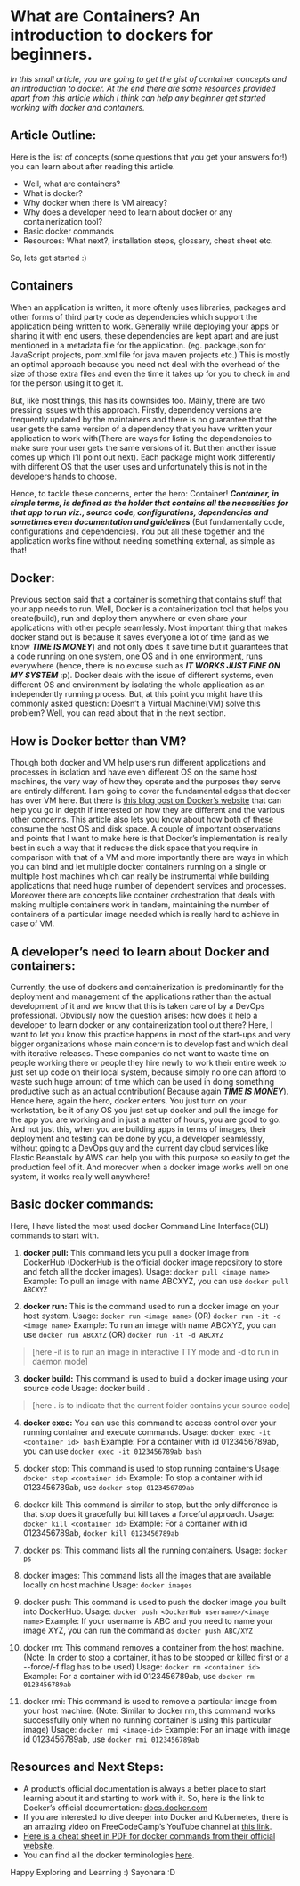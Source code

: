 # What are Containers? An introduction to dockers for beginners.
*In this small article, you are going to get the gist of container concepts and an introduction to docker. At the end there are some resources provided apart from this article which I think can help any beginner get started working with docker and containers.*
## Article Outline:
Here is the list of concepts (some questions that you get your answers for!) you can learn about after reading this article.
- Well, what are containers?
- What is docker?
- Why docker when there is VM already?
- Why does a developer need to learn about docker or any containerization tool?
- Basic docker commands
- Resources: What next?, installation steps, glossary, cheat sheet etc.

So, lets get started :)

## Containers

When an application is written, it more oftenly uses libraries, packages and other forms of third party code as dependencies which support the application being written to work. Generally while deploying your apps or sharing it with end users, these dependencies are kept apart and are just mentioned in a metadata file for the application. (eg. package.json for JavaScript projects, pom.xml file for java maven projects etc.) This is mostly an optimal approach because you need not deal with the overhead of the size of those extra files and even the time it takes up for you to check in and for the person using it to get it.

But, like most things, this has its downsides too. Mainly, there are two pressing issues with this approach. Firstly, dependency versions are frequently updated by the maintainers and there is no guarantee that the user gets the same version of a dependency that you have written your application to work with(There are ways for listing the dependencies to make sure your user gets the same versions of it. But then another issue comes up which I’ll point out next). Each package might work differently with different OS that the user uses and unfortunately this is not in the developers hands to choose.

Hence, to tackle these concerns, enter the hero: Container! ***Container, in simple terms, is defined as the holder that contains all the necessities for that app to run viz., source code, configurations, dependencies and sometimes even documentation and guidelines*** (But fundamentally code, configurations and dependencies). You put all these together and the application works fine without needing something external, as simple as that!

## Docker:
Previous section said that a container is something that contains stuff that your app needs to run. Well, Docker is a containerization tool that helps you create(build), run and deploy them anywhere or even share your applications with other people seamlessly. Most important thing that makes docker stand out is because it saves everyone a lot of time (and as we know ***TIME IS MONEY***) and not only does it save time but it guarantees that a code running on one system, one OS and in one environment, runs everywhere (hence, there is no excuse such as ***IT WORKS JUST FINE ON MY SYSTEM*** :p). Docker deals with the issue of different systems, even different OS and environment by isolating the whole application as an independently running process. But, at this point you might have this commonly asked question: Doesn’t a Virtual Machine(VM) solve this problem? Well, you can read about that in the next section.

## How is Docker better than VM?
Though both docker and VM help users run different applications and processes in isolation and have even different OS on the same host machines, the very way of how they operate and the purposes they serve are entirely different. I am going to cover the fundamental edges that docker has over VM here. But there is [this blog post on Docker’s website](https://www.docker.com/blog/containers-replacing-virtual-machines/) that can help you go in depth if interested on how they are different and the various other concerns. This article also lets you know about how both of these consume the host OS and disk space. A couple of important observations and points that I want to make here is that Docker’s implementation is really best in such a way that it reduces the disk space that you require in comparison with that of a VM and more importantly there are ways in which you can bind and let multiple docker containers running on a single or multiple host machines which can really be instrumental while building applications that need huge number of dependent services and processes. Moreover there are concepts like container orchestration that deals with making multiple containers work in tandem, maintaining the number of containers of a particular image needed which is really hard to achieve in case of VM.

## A developer’s need to learn about Docker and containers:
Currently, the use of dockers and containerization is predominantly for the deployment and management of the applications rather than the actual development of it and we know that this is taken care of by a DevOps professional. Obviously now the question arises: how does it help a developer to learn docker or any containerization tool out there? Here, I want to let you know this practice happens in most of the start-ups and very bigger organizations whose main concern is to develop fast and which deal with iterative releases. These companies do not want to waste time on people working there or people they hire newly to work their entire week to just set up code on their local system, because simply no one can afford to waste such huge amount of time which can be used in doing something productive such as an actual contribution( Because again ***TIME IS MONEY***). Hence here, again the hero, docker enters. You just turn on your workstation, be it of any OS you just set up docker and pull the image for the app you are working and in just a matter of hours, you are good to go. And not just this, when you are building apps in terms of images, their deployment and testing can be done by you, a developer seamlessly, without going to a DevOps guy and the current day cloud services like Elastic Beanstalk by AWS can help you with this purpose so easily to get the production feel of it. And moreover when a docker image works well on one system, it works really well anywhere!
## Basic docker commands:
Here, I have listed the most used docker Command Line Interface(CLI) commands to start with.

1.  **docker pull:**
This command lets you pull a docker image from DockerHub (DockerHub is the official docker image repository to store and fetch all the docker images).
Usage: `docker pull <image name>`
Example: To pull an image with name ABCXYZ, you can use `docker pull ABCXYZ`

2.  **docker run:**
This is the command used to run a docker image on your host system.
Usage: `docker run <image name>` (OR) `docker run -it -d <image name>`
Example: To run an image with name ABCXYZ, you can use `docker run ABCXYZ` (OR) `docker run -it -d ABCXYZ`
> [here -it is to run an image in interactive TTY mode and -d to run in
> daemon mode]

3.  **docker build:**
This command is used to build a docker image using your source code
Usage: docker build .
> [here . is to indicate that the current folder contains your source
> code]

4.  **docker exec:**
You can use this command to access control over your running container and execute commands.
Usage: `docker exec -it <container id> bash`
Example: For a container with id 0123456789ab, you can use `docker exec -it 0123456789ab bash`

5.  docker stop:
This command is used to stop running containers
Usage: `docker stop <container id>`
Example: To stop a container with id 0123456789ab, use `docker stop 0123456789ab`

6.  docker kill:
This command is similar to stop, but the only difference is that stop does it gracefully but kill takes a forceful approach.
Usage: `docker kill <container id>`
Example: For a container with id 0123456789ab, `docker kill 0123456789ab`

7.  docker ps:
This command lists all the running containers.
Usage: `docker ps`

8.  docker images:
This command lists all the images that are available locally on host machine
Usage: `docker images`

9.  docker push:
This command is used to push the docker image you built into DockerHub.
Usage: `docker push <DockerHub username>/<image name>`
Example: If your username is ABC and you need to name your image XYZ, you can run the command as `docker push ABC/XYZ`

10.  docker rm:
This command removes a container from the host machine. (Note: In order to stop a container, it has to be stopped or killed first or a --force/-f flag has to be used)
Usage: `docker rm <container id>`
Example: For a container with id 0123456789ab, use `docker rm 0123456789ab`

11.  docker rmi:
This command is used to remove a particular image from your host machine. (Note: Similar to docker rm, this command works successfully only when no running container is using this particular image)
Usage: `docker rmi <image-id>`
Example: For an image with image id 0123456789ab, use `docker rmi 0123456789ab`
## Resources and Next Steps:
-   A product’s official documentation is always a better place to start learning about it and starting to work with it. So, here is the link to Docker’s official documentation: [docs.docker.com](https://docs.docker.com/)
-   If you are interested to dive deeper into Docker and Kubernetes, there is an amazing video on FreeCodeCamp’s YouTube channel at [this link](https://www.youtube.com/watch?v=t8GbPocwQW0).
-   [Here is a cheat sheet in PDF for docker commands from their official website](https://www.docker.com/sites/default/files/d8/2019-09/docker-cheat-sheet.pdf).
-   You can find all the docker terminologies [here](https://docs.docker.com/glossary/).

Happy Exploring and Learning :) Sayonara :D